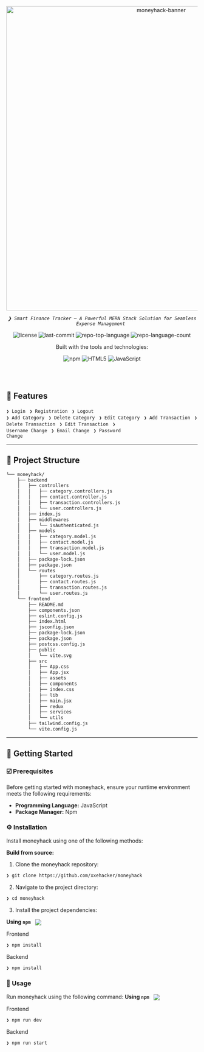 <p align="center">
	<img src="https://github.com/xxehacker/MoneyHack/blob/main/download.svg" alt="moneyhack-banner" width="800">
</p>
<p align="center">
	<em><code>❯ Smart Finance Tracker – A Powerful MERN Stack Solution for Seamless Expense Management </code></em>
</p>

<p align="center">
	<img src="https://img.shields.io/github/license/xxehacker/moneyhack?style=flat-square&logo=opensourceinitiative&logoColor=white&color=e40f44" alt="license">
	<img src="https://img.shields.io/github/last-commit/xxehacker/moneyhack?style=flat-square&logo=git&logoColor=white&color=e40f44" alt="last-commit">
	<img src="https://img.shields.io/github/languages/top/xxehacker/moneyhack?style=flat-square&color=e40f44" alt="repo-top-language">
	<img src="https://img.shields.io/github/languages/count/xxehacker/moneyhack?style=flat-square&color=e40f44" alt="repo-language-count">
</p>
<p align="center">Built with the tools and technologies:</p>
<p align="center">
	<img src="https://img.shields.io/badge/npm-CB3837.svg?style=flat-square&logo=npm&logoColor=white" alt="npm">
	<img src="https://img.shields.io/badge/HTML5-E34F26.svg?style=flat-square&logo=HTML5&logoColor=white" alt="HTML5">
	<img src="https://img.shields.io/badge/JavaScript-F7DF1E.svg?style=flat-square&logo=JavaScript&logoColor=black" alt="JavaScript">
</p>
<br>
<br>

## 👾 Features

<code>❯ Login </code>
<code>❯ Registration </code>
<code>❯ Logout </code>
<code>❯ Add Category </code>
<code>❯ Delete Category </code>
<code>❯ Edit Category </code>
<code>❯ Add Transaction </code>
<code>❯ Delete Transaction  </code>
<code>❯ Edit Transaction </code>
<code>❯ Username Change </code>
<code>❯ Email Change </code>
<code>❯ Password Change </code>

---

## 📁 Project Structure

```sh
└── moneyhack/
    ├── backend
    │   ├── controllers
    │   │   ├── category.controllers.js
    │   │   ├── contact.controller.js
    │   │   ├── transaction.controllers.js
    │   │   └── user.controllers.js
    │   ├── index.js
    │   ├── middlewares
    │   │   └── isAuthenticated.js
    │   ├── models
    │   │   ├── category.model.js
    │   │   ├── contact.model.js
    │   │   ├── transaction.model.js
    │   │   └── user.model.js
    │   ├── package-lock.json
    │   ├── package.json
    │   └── routes
    │       ├── category.routes.js
    │       ├── contact.routes.js
    │       ├── transaction.routes.js
    │       └── user.routes.js
    └── frontend
        ├── README.md
        ├── components.json
        ├── eslint.config.js
        ├── index.html
        ├── jsconfig.json
        ├── package-lock.json
        ├── package.json
        ├── postcss.config.js
        ├── public
        │   └── vite.svg
        ├── src
        │   ├── App.css
        │   ├── App.jsx
        │   ├── assets
        │   ├── components
        │   ├── index.css
        │   ├── lib
        │   ├── main.jsx
        │   ├── redux
        │   ├── services
        │   └── utils
        ├── tailwind.config.js
        └── vite.config.js
```

---
## 🚀 Getting Started

### ☑️ Prerequisites

Before getting started with moneyhack, ensure your runtime environment meets the following requirements:

- **Programming Language:** JavaScript
- **Package Manager:** Npm


### ⚙️ Installation

Install moneyhack using one of the following methods:

**Build from source:**

1. Clone the moneyhack repository:
```sh
❯ git clone https://github.com/xxehacker/moneyhack
```

2. Navigate to the project directory:
```sh
❯ cd moneyhack
```

3. Install the project dependencies:


**Using `npm`** &nbsp; [<img align="center" src="https://img.shields.io/badge/npm-CB3837.svg?style={badge_style}&logo=npm&logoColor=white" />](https://www.npmjs.com/)

Frontend
```sh
❯ npm install
```
Backend
```sh
❯ npm install
```

### 🤖 Usage
Run moneyhack using the following command:
**Using `npm`** &nbsp; [<img align="center" src="https://img.shields.io/badge/npm-CB3837.svg?style={badge_style}&logo=npm&logoColor=white" />](https://www.npmjs.com/)

Frontend
```sh
❯ npm run dev
```
Backend
```sh
❯ npm run start
```

